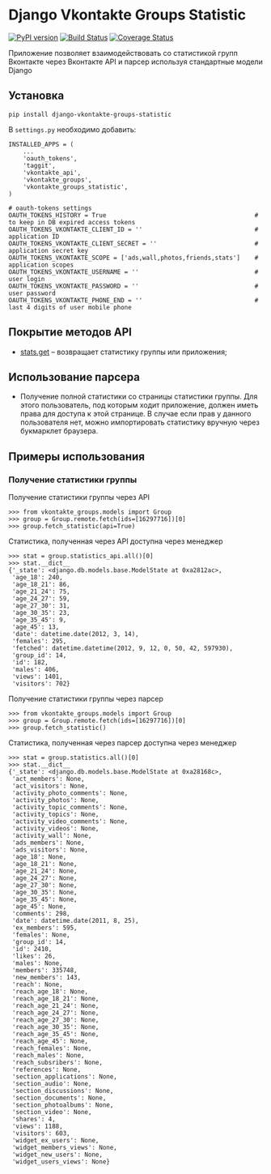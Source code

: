 Django Vkontakte Groups Statistic
=================================

[![PyPI version](https://badge.fury.io/py/django-vkontakte-groups-statistic.png)](http://badge.fury.io/py/django-vkontakte-groups-statistic) [![Build Status](https://travis-ci.org/ramusus/django-vkontakte-groups-statistic.png?branch=master)](https://travis-ci.org/ramusus/django-vkontakte-groups-statistic) [![Coverage Status](https://coveralls.io/repos/ramusus/django-vkontakte-groups-statistic/badge.png?branch=master)](https://coveralls.io/r/ramusus/django-vkontakte-groups-statistic)

Приложение позволяет взаимодействовать со статистикой групп Вконтакте через Вконтакте API и парсер используя стандартные модели Django

Установка
---------

    pip install django-vkontakte-groups-statistic

В `settings.py` необходимо добавить:

    INSTALLED_APPS = (
        ...
        'oauth_tokens',
        'taggit',
        'vkontakte_api',
        'vkontakte_groups',
        'vkontakte_groups_statistic',
    )

    # oauth-tokens settings
    OAUTH_TOKENS_HISTORY = True                                         # to keep in DB expired access tokens
    OAUTH_TOKENS_VKONTAKTE_CLIENT_ID = ''                               # application ID
    OAUTH_TOKENS_VKONTAKTE_CLIENT_SECRET = ''                           # application secret key
    OAUTH_TOKENS_VKONTAKTE_SCOPE = ['ads,wall,photos,friends,stats']    # application scopes
    OAUTH_TOKENS_VKONTAKTE_USERNAME = ''                                # user login
    OAUTH_TOKENS_VKONTAKTE_PASSWORD = ''                                # user password
    OAUTH_TOKENS_VKONTAKTE_PHONE_END = ''                               # last 4 digits of user mobile phone

Покрытие методов API
--------------------

* [stats.get](http://vk.com/dev/stats.get) – возвращает статистику группы или приложения;

Использование парсера
---------------------

* Получение полной статистики со страницы статистики группы. Для этого пользователь, под которым ходит приложение, должен иметь права для доступа к этой странице. В случае если прав у данного пользователя нет, можно импортировать статистику вручную через букмарклет браузера.

Примеры использования
---------------------

### Получение статистики группы

Получение статистики группы через API

    >>> from vkontakte_groups.models import Group
    >>> group = Group.remote.fetch(ids=[16297716])[0]
    >>> group.fetch_statistic(api=True)

Статистика, полученная через API доступна через менеджер

    >>> stat = group.statistics_api.all()[0]
    >>> stat.__dict__
    {'_state': <django.db.models.base.ModelState at 0xa2812ac>,
     'age_18': 240,
     'age_18_21': 86,
     'age_21_24': 75,
     'age_24_27': 59,
     'age_27_30': 31,
     'age_30_35': 23,
     'age_35_45': 9,
     'age_45': 13,
     'date': datetime.date(2012, 3, 14),
     'females': 295,
     'fetched': datetime.datetime(2012, 9, 12, 0, 50, 42, 597930),
     'group_id': 14,
     'id': 182,
     'males': 406,
     'views': 1401,
     'visitors': 702}

Получение статистики группы через парсер

    >>> from vkontakte_groups.models import Group
    >>> group = Group.remote.fetch(ids=[16297716])[0]
    >>> group.fetch_statistic()

Статистика, полученная через парсер доступна через менеджер

    >>> stat = group.statistics.all()[0]
    >>> stat.__dict__
    {'_state': <django.db.models.base.ModelState at 0xa28168c>,
     'act_members': None,
     'act_visitors': None,
     'activity_photo_comments': None,
     'activity_photos': None,
     'activity_topic_comments': None,
     'activity_topics': None,
     'activity_video_comments': None,
     'activity_videos': None,
     'activity_wall': None,
     'ads_members': None,
     'ads_visitors': None,
     'age_18': None,
     'age_18_21': None,
     'age_21_24': None,
     'age_24_27': None,
     'age_27_30': None,
     'age_30_35': None,
     'age_35_45': None,
     'age_45': None,
     'comments': 298,
     'date': datetime.date(2011, 8, 25),
     'ex_members': 595,
     'females': None,
     'group_id': 14,
     'id': 2410,
     'likes': 26,
     'males': None,
     'members': 335748,
     'new_members': 143,
     'reach': None,
     'reach_age_18': None,
     'reach_age_18_21': None,
     'reach_age_21_24': None,
     'reach_age_24_27': None,
     'reach_age_27_30': None,
     'reach_age_30_35': None,
     'reach_age_35_45': None,
     'reach_age_45': None,
     'reach_females': None,
     'reach_males': None,
     'reach_subsribers': None,
     'references': None,
     'section_applications': None,
     'section_audio': None,
     'section_discussions': None,
     'section_documents': None,
     'section_photoalbums': None,
     'section_video': None,
     'shares': 4,
     'views': 1188,
     'visitors': 603,
     'widget_ex_users': None,
     'widget_members_views': None,
     'widget_new_users': None,
     'widget_users_views': None}